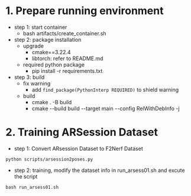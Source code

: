 # 1. Prepare running environment

- step 1: start container
    - bash artifacts/create_container.sh 
- step 2: package installation
    - upgrade
        - cmake==3.22.4
        - libtorch: refer to README.md
    - required python package
        - pip install -r requirements.txt
- step 3: build
    - fix warning
        - add `find_package(PythonInterp REQUIRED)` to shield warning
    - build
        - cmake . -B build
        - cmake --build build --target main --config RelWithDebInfo -j

# 2. Training ARSession Dataset

- step 1: Convert ARsession Dataset to F2Nerf Dataset
```
python scripts/arsession2poses.py
```

- step 2: training, modify the dataset info in run_arsess01.sh and excute the script
```
bash run_arsess01.sh
```